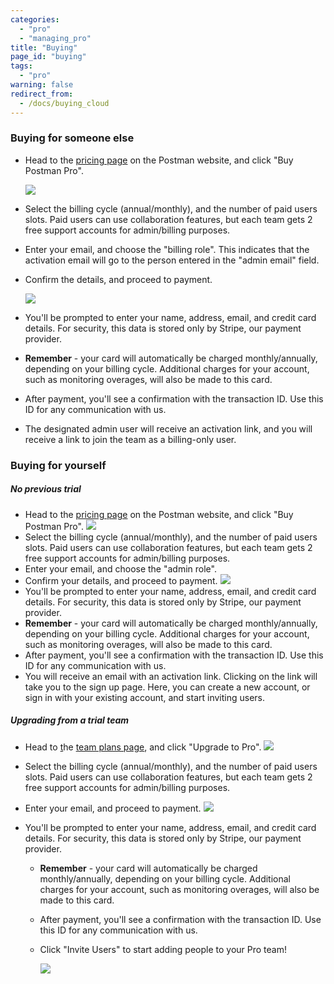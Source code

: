 ```yaml
---
categories:
  - "pro"
  - "managing_pro"
title: "Buying"
page_id: "buying"
tags: 
  - "pro"
warning: false
redirect_from:
  - /docs/buying_cloud
---
```


### Buying for someone else

*   Head to the [pricing page](https://www.getpostman.com/pricing) on the Postman website, and click "Buy Postman Pro".

    ![](https://s3.amazonaws.com/postman-static-getpostman-com/postman-docs/59191627.png)  

*   Select the billing cycle (annual/monthly), and the number of paid users slots. Paid users can use collaboration features, but each team gets 2 free support accounts for admin/billing purposes.
*   Enter your email, and choose the "billing role". This indicates that the activation email will go to the person entered in the "admin email" field.
*   Confirm the details, and proceed to payment.

    ![](https://s3.amazonaws.com/postman-static-getpostman-com/postman-docs/59191661.png)

*   You'll be prompted to enter your name, address, email, and credit card details. For security, this data is stored only by Stripe, our payment provider.
*   **Remember** - your card will automatically be charged monthly/annually, depending on your billing cycle. Additional charges for your account, such as monitoring overages, will also be made to this card.
*   After payment, you'll see a confirmation with the transaction ID. Use this ID for any communication with us.
*   The designated admin user will receive an activation link, and you will receive a link to join the team as a billing-only user.

### Buying for yourself

##### **No previous trial**

*   Head to the [pricing page](https://www.getpostman.com/pricing) on the Postman website, and click "Buy Postman Pro".
        ![](https://s3.amazonaws.com/postman-static-getpostman-com/postman-docs/59191627.png)  
*   Select the billing cycle (annual/monthly), and the number of paid users slots. Paid users can use collaboration features, but each team gets 2 free support accounts for admin/billing purposes.
*   Enter your email, and choose the "admin role".
*   Confirm your details, and proceed to payment.
    ![](https://s3.amazonaws.com/postman-static-getpostman-com/postman-docs/59191782.png)  
*   You'll be prompted to enter your name, address, email, and credit card details. For security, this data is stored only by Stripe, our payment provider.
*   **Remember** - your card will automatically be charged monthly/annually, depending on your billing cycle. Additional charges for your account, such as monitoring overages, will also be made to this card.
*   After payment, you'll see a confirmation with the transaction ID. Use this ID for any communication with us.
*   You will receive an email with an activation link. Clicking on the link will take you to the sign up page. Here, you can create a new account, or sign in with your existing account, and start inviting users.

##### **Upgrading from a trial team**

*   Head to [t](https://app.getpostman.com/dashboard/team-plans)he [team plans page](https://app.getpostman.com/dashboard/team-plans), and click "Upgrade to Pro".
    ![](https://s3.amazonaws.com/postman-static-getpostman-com/postman-docs/59191884.png)
*   Select the billing cycle (annual/monthly), and the number of paid users slots. Paid users can use collaboration features, but each team gets 2 free support accounts for admin/billing purposes.
*   Enter your email, and proceed to payment.
    ![](https://s3.amazonaws.com/postman-static-getpostman-com/postman-docs/59191943.png)
*   You'll be prompted to enter your name, address, email, and credit card details. For security, this data is stored only by Stripe, our payment provider.

    *   **Remember** - your card will automatically be charged monthly/annually, depending on your billing cycle. Additional charges for your account, such as monitoring overages, will also be made to this card.

    *   After payment, you'll see a confirmation with the transaction ID. Use this ID for any communication with us.

    *   Click "Invite Users" to start adding people to your Pro team!

        ![](https://s3.amazonaws.com/postman-static-getpostman-com/postman-docs/59192001.png)
